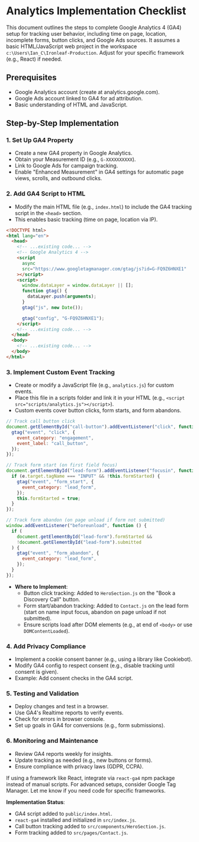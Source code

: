 # Analytics Implementation Checklist

This document outlines the steps to complete Google Analytics 4 (GA4) setup for tracking user behavior, including time on page, location, incomplete forms, button clicks, and Google Ads sources. It assumes a basic HTML/JavaScript web project in the workspace `c:\Users\Ian_C\Ironleaf-Production`. Adjust for your specific framework (e.g., React) if needed.

## Prerequisites

- Google Analytics account (create at analytics.google.com).
- Google Ads account linked to GA4 for ad attribution.
- Basic understanding of HTML and JavaScript.

## Step-by-Step Implementation

### 1. Set Up GA4 Property

- Create a new GA4 property in Google Analytics.
- Obtain your Measurement ID (e.g., `G-XXXXXXXXXX`).
- Link to Google Ads for campaign tracking.
- Enable "Enhanced Measurement" in GA4 settings for automatic page views, scrolls, and outbound clicks.

### 2. Add GA4 Script to HTML

- Modify the main HTML file (e.g., `index.html`) to include the GA4 tracking script in the `<head>` section.
- This enables basic tracking (time on page, location via IP).

```html
<!DOCTYPE html>
<html lang="en">
  <head>
    <!-- ...existing code... -->
    <!-- Google Analytics 4 -->
    <script
      async
      src="https://www.googletagmanager.com/gtag/js?id=G-FQ9Z6HNXE1"
    ></script>
    <script>
      window.dataLayer = window.dataLayer || [];
      function gtag() {
        dataLayer.push(arguments);
      }
      gtag("js", new Date());

      gtag("config", "G-FQ9Z6HNXE1");
    </script>
    <!-- ...existing code... -->
  </head>
  <body>
    <!-- ...existing code... -->
  </body>
</html>
```

### 3. Implement Custom Event Tracking

- Create or modify a JavaScript file (e.g., `analytics.js`) for custom events.
- Place this file in a scripts folder and link it in your HTML (e.g., `<script src="scripts/analytics.js"></script>`).
- Custom events cover button clicks, form starts, and form abandons.

```javascript
// Track call button click
document.getElementById("call-button").addEventListener("click", function () {
  gtag("event", "click", {
    event_category: "engagement",
    event_label: "call_button",
  });
});

// Track form start (on first field focus)
document.getElementById("lead-form").addEventListener("focusin", function (e) {
  if (e.target.tagName === "INPUT" && !this.formStarted) {
    gtag("event", "form_start", {
      event_category: "lead_form",
    });
    this.formStarted = true;
  }
});

// Track form abandon (on page unload if form not submitted)
window.addEventListener("beforeunload", function () {
  if (
    document.getElementById("lead-form").formStarted &&
    !document.getElementById("lead-form").submitted
  ) {
    gtag("event", "form_abandon", {
      event_category: "lead_form",
    });
  }
});
```

- **Where to Implement**:
  - Button click tracking: Added to `HeroSection.js` on the "Book a Discovery Call" button.
  - Form start/abandon tracking: Added to `Contact.js` on the lead form (start on name input focus, abandon on page unload if not submitted).
  - Ensure scripts load after DOM elements (e.g., at end of `<body>` or use `DOMContentLoaded`).

### 4. Add Privacy Compliance

- Implement a cookie consent banner (e.g., using a library like Cookiebot).
- Modify GA4 config to respect consent (e.g., disable tracking until consent is given).
- Example: Add consent checks in the GA4 script.

### 5. Testing and Validation

- Deploy changes and test in a browser.
- Use GA4's Realtime reports to verify events.
- Check for errors in browser console.
- Set up goals in GA4 for conversions (e.g., form submissions).

### 6. Monitoring and Maintenance

- Review GA4 reports weekly for insights.
- Update tracking as needed (e.g., new buttons or forms).
- Ensure compliance with privacy laws (GDPR, CCPA).

If using a framework like React, integrate via `react-ga4` npm package instead of manual scripts. For advanced setups, consider Google Tag Manager. Let me know if you need code for specific frameworks.

**Implementation Status**:

- GA4 script added to `public/index.html`.
- `react-ga4` installed and initialized in `src/index.js`.
- Call button tracking added to `src/components/HeroSection.js`.
- Form tracking added to `src/pages/Contact.js`.
